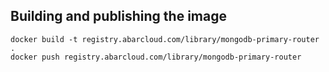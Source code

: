 ## Building and publishing the image

```
docker build -t registry.abarcloud.com/library/mongodb-primary-router .
docker push registry.abarcloud.com/library/mongodb-primary-router
```
